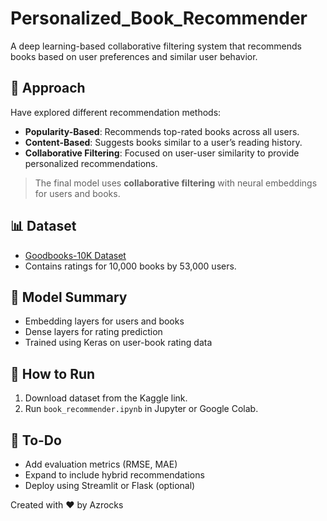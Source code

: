 # Personalized_Book_Recommender
A deep learning-based collaborative filtering system that recommends books based on user preferences and similar user behavior.

## 🧠 Approach

Have explored different recommendation methods:

- **Popularity-Based**: Recommends top-rated books across all users.
- **Content-Based**: Suggests books similar to a user’s reading history.
- **Collaborative Filtering**: Focused on user-user similarity to provide personalized recommendations.

> The final model uses **collaborative filtering** with neural embeddings for users and books.

## 📊 Dataset

- [Goodbooks-10K Dataset](https://www.kaggle.com/zygmunt/goodbooks-10k)
- Contains ratings for 10,000 books by 53,000 users.

## 🧪 Model Summary

- Embedding layers for users and books
- Dense layers for rating prediction
- Trained using Keras on user-book rating data

## 🚀 How to Run

1. Download dataset from the Kaggle link.
2. Run `book_recommender.ipynb` in Jupyter or Google Colab.

## 📌 To-Do

- Add evaluation metrics (RMSE, MAE)
- Expand to include hybrid recommendations
- Deploy using Streamlit or Flask (optional)

Created with ❤️ by Azrocks
